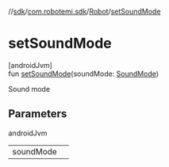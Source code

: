 //[sdk](../../../index.md)/[com.robotemi.sdk](../index.md)/[Robot](index.md)/[setSoundMode](set-sound-mode.md)

# setSoundMode

[androidJvm]\
fun [setSoundMode](set-sound-mode.md)(soundMode: [SoundMode](../../com.robotemi.sdk.constants/-sound-mode/index.md))

Sound mode

## Parameters

androidJvm

| | |
|---|---|
| soundMode |  |
